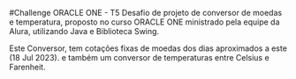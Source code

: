 #Challenge ORACLE ONE - T5
Desafio de projeto de conversor de moedas e temperatura, proposto no curso ORACLE ONE ministrado pela equipe da Alura, utilizando Java e Biblioteca Swing.

Este Conversor, tem cotações fixas de moedas dos dias aproximados a este (18 Jul 2023).
e também um conversor de temperaturas entre Celsius e Farenheit.
